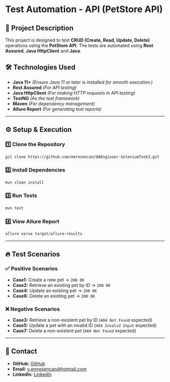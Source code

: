 # **Test Automation - API (PetStore API)**

## 📌 **Project Description**
This project is designed to test **CRUD (Create, Read, Update, Delete)** operations using the **PetStore API**. The tests are automated using **Rest Assured**, **Java HttpClient** and **Java**.

## 🛠 **Technologies Used**
- **Java 11+** *(Ensure Java 11 or later is installed for smooth execution.)*
- **Rest Assured** *(For API testing)*
- **Java HttpClient** *(For making HTTP requests in API testing)*
- **TestNG** *(As the test framework)*
- **Maven** *(For dependency management)*
- **Allure Report** *(For generating test reports)*

---
## ⚙️ **Setup & Execution**
### **1️⃣ Clone the Repository**
```sh
git clone https://github.com/emresencan/QAEngineer-SeleniumTask3.git
```

### **2️⃣ Install Dependencies**
```sh
mvn clean install
```

### **3️⃣ Run Tests**
```sh
mvn test
```

### **4️⃣ View Allure Report**
```sh
allure serve target/allure-results
```

---
## 🔥 **Test Scenarios**
### **✅ Positive Scenarios**
- **Case1:** Create a new pet → `200 OK`
- **Case2:** Retrieve an existing pet by ID → `200 OK`
- **Case4:** Update an existing pet → `200 OK`
- **Case6:** Delete an existing pet → `200 OK`

### **❌ Negative Scenarios**
- **Case3:** Retrieve a non-existent pet by ID (`404 Not Found` expected)
- **Case5:** Update a pet with an invalid ID (`404 Invalid Input` expected)
- **Case7:** Delete a non-existent pet (`404 Not Found` expected)

---

## 📩 Contact
- **GitHub:** [GitHub](https://github.com/emresencan)
- **Email:** y.emresencan@hotmail.com
- **LinkedIn:** [LinkedIn](https://www.linkedin.com/in/emre-sencan-890b043b)


